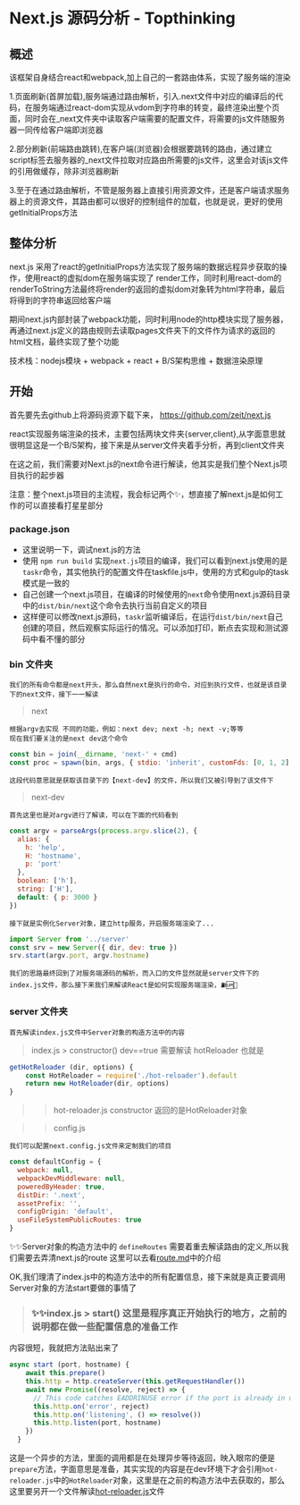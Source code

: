 # Next.js 源码分析 - Topthinking

## 概述

该框架自身结合react和webpack,加上自己的一套路由体系，实现了服务端的渲染

1.页面刷新(首屏加载),服务端通过路由解析，引入.next文件中对应的编译后的代码，在服务端通过react-dom实现从vdom到字符串的转变，最终渲染出整个页面，同时会在_next文件夹中读取客户端需要的配置文件，将需要的js文件随服务器一同传给客户端即浏览器

2.部分刷新(前端路由跳转),在客户端(浏览器)会根据要跳转的路由，通过建立script标签去服务器的_next文件拉取对应路由所需要的js文件，这里会对该js文件的引用做缓存，除非浏览器刷新

3.至于在通过路由解析，不管是服务器上直接引用资源文件，还是客户端请求服务器上的资源文件，其路由都可以很好的控制组件的加载，也就是说，更好的使用getInitialProps方法

## 整体分析

next.js 采用了react的getInitialProps方法实现了服务端的数据远程异步获取的操作，使用react的虚拟dom在服务端实现了
render工作，同时利用react-dom的renderToString方法最终将render的返回的虚拟dom对象转为html字符串，最后将得到的字符串返回给客户端

期间next.js内部封装了webpack功能，同时利用node的http模块实现了服务器，再通过next.js定义的路由规则去读取pages文件夹下的文件作为请求的返回的html文档，最终实现了整个功能

技术栈：nodejs模块 + webpack + react + B/S架构思维 + 数据渲染原理

## 开始

首先要先去github上将源码资源下载下来， https://github.com/zeit/next.js

react实现服务端渲染的技术，主要包括两块文件夹{server,client},从字面意思就很明显这是一个B/S架构，接下来是从server文件夹着手分析，再到client文件夹

在这之前，我们需要对Next.js的next命令进行解读，他其实是我们整个Next.js项目执行的起步器

注意：整个next.js项目的主流程，我会标记两个✨，想直接了解next.js是如何工作的可以直接看打星星部分

### package.json

- 这里说明一下，调试next.js的方法
- 使用 `npm run build` 实现`next.js`项目的编译，我们可以看到next.js使用的是`taskr`命令，其实他执行的配置文件在taskfile.js中，使用的方式和gulp的task模式是一致的
- 自己创建一个next.js项目，在编译的时候使用的`next`命令使用next.js源码目录中的`dist/bin/next`这个命令去执行当前自定义的项目
- 这样便可以修改next.js源码，`taskr`监听编译后，在运行`dist/bin/next`自己创建的项目，然后观察实际运行的情况。可以添加打印，断点去实现和测试源码中看不懂的部分

### bin 文件夹
    我们的所有命令都是next开头，那么自然next是执行的命令，对应到执行文件，也就是该目录下的next文件，接下一一解读

> next

    根据argv去实现 不同的功能，例如：next dev; next -h; next -v;等等
    现在我们要关注的是next dev这个命令
```js
const bin = join(__dirname, 'next-' + cmd)
const proc = spawn(bin, args, { stdio: 'inherit', customFds: [0, 1, 2] })
```
    这段代码意思就是获取该目录下的【next-dev】的文件，所以我们又被引导到了该文件下

> next-dev

    首先这里也是对argv进行了解读，可以在下面的代码看到
```js
const argv = parseArgs(process.argv.slice(2), {
  alias: {
    h: 'help',
    H: 'hostname',
    p: 'port'
  },
  boolean: ['h'],
  string: ['H'],
  default: { p: 3000 }
})
```
    接下就是实例化Server对象，建立http服务，开启服务端渲染了...
```js
import Server from '../server'
const srv = new Server({ dir, dev: true })
srv.start(argv.port, argv.hostname)
```
    我们的思路最终回到了对服务端源码的解析，而入口的文件显然就是server文件下的index.js文件，那么接下来我们来解读React是如何实现服务端渲染，⛽️🆙💪

### server 文件夹
    首先解读index.js文件中Server对象的构造方法中的内容
> index.js > constructor()
    dev==true 需要解读 hotReloader 也就是
```js
getHotReloader (dir, options) {
    const HotReloader = require('./hot-reloader').default
    return new HotReloader(dir, options)
}
```
>> hot-reloader.js  constructor
   返回的是HotReloader对象

>>config.js
        
    我们可以配置next.config.js文件来定制我们的项目
```js
const defaultConfig = {
  webpack: null,
  webpackDevMiddleware: null,
  poweredByHeader: true,
  distDir: '.next',
  assetPrefix: '',
  configOrigin: 'default',
  useFileSystemPublicRoutes: true
}
```

✨✨Server对象的构造方法中的 `defineRoutes` 需要着重去解读路由的定义,所以我们需要去弄清next.js的route
这里可以去看[route.md](./route.md)中的介绍

OK,我们理清了index.js中的构造方法中的所有配置信息，接下来就是真正要调用Server对象的方法start要做的事情了

> ### ✨✨index.js > start()  这里是程序真正开始执行的地方，之前的说明都在做一些配置信息的准备工作
内容很短，我就把方法贴出来了
```js
async start (port, hostname) {
    await this.prepare()
    this.http = http.createServer(this.getRequestHandler())
    await new Promise((resolve, reject) => {
      // This code catches EADDRINUSE error if the port is already in use
      this.http.on('error', reject)
      this.http.on('listening', () => resolve())
      this.http.listen(port, hostname)
    })
  }
```

这是一个异步的方法，里面的调用都是在处理异步等待返回，映入眼帘的便是`prepare`方法，字面意思是准备，其实实现的内容是在dev环境下才会引用`hot-reloader.js`中的`HotReloader`对象，这里是在之前的构造方法中去获取的，那么这里要另开一个文件解读[hot-reloader.js](./hot-reloader.md)文件